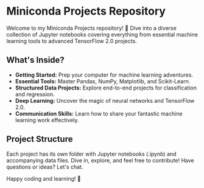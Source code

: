 # Miniconda Projects Repository

Welcome to my Miniconda Projects repository! 🚀 Dive into a diverse collection of Jupyter notebooks covering everything from essential machine learning tools to advanced TensorFlow 2.0 projects.

## What's Inside?

- **Getting Started:** Prep your computer for machine learning adventures.
- **Essential Tools:** Master Pandas, NumPy, Matplotlib, and Scikit-Learn.
- **Structured Data Projects:** Explore end-to-end projects for classification and regression.
- **Deep Learning:** Uncover the magic of neural networks and TensorFlow 2.0.
- **Communication Skills:** Learn how to share your fantastic machine learning work effectively.

## Project Structure

Each project has its own folder with Jupyter notebooks (.ipynb) and accompanying data files. Dive in, explore, and feel free to contribute! Have questions or ideas? Let's chat.

Happy coding and learning! 🌟
